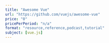 ```yaml
---
title: "Awesome Vue"
url: "https://github.com/vuejs/awesome-vue"
price: "0"
pricePerPeriod: "n/a"
format: "resource,reference,podcast,tutorial"
subject: [vue.js]
---
```

